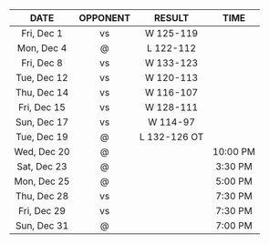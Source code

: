 |    DATE     |         OPPONENT         |    RESULT    |   TIME   |
|:-----------:|:------------------------:|:------------:|:--------:|
| Fri, Dec 1  |     vs [](/r/sixers)     |  W 125-119   |          |
| Mon, Dec 4  |     @ [](/r/pacers)      |  L 122-112   |          |
| Fri, Dec 8  |    vs [](/r/nyknicks)    |  W 133-123   |          |
| Tue, Dec 12 | vs [](/r/clevelandcavs)  |  W 120-113   |          |
| Thu, Dec 14 | vs [](/r/clevelandcavs)  |  W 116-107   |          |
| Fri, Dec 15 |  vs [](/r/orlandomagic)  |  W 128-111   |          |
| Sun, Dec 17 |  vs [](/r/orlandomagic)  |   W 114-97   |          |
| Tue, Dec 19 |    @ [](/r/warriors)     | L 132-126 OT |          |
| Wed, Dec 20 |      @ [](/r/kings)      |              | 10:00 PM |
| Sat, Dec 23 |   @ [](/r/laclippers)    |              | 3:30 PM  |
| Mon, Dec 25 |     @ [](/r/lakers)      |              | 5:00 PM  |
| Thu, Dec 28 | vs [](/r/detroitpistons) |              | 7:30 PM  |
| Fri, Dec 29 | vs [](/r/torontoraptors) |              | 7:30 PM  |
| Sun, Dec 31 |    @ [](/r/nbaspurs)     |              | 7:00 PM  |